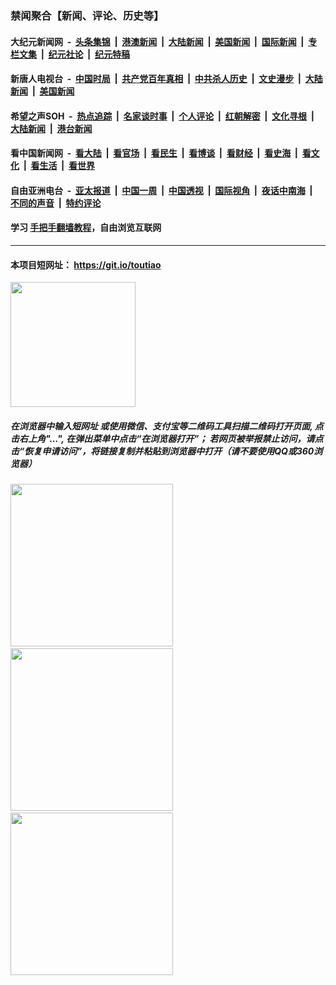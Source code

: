 ### 禁闻聚合【新闻、评论、历史等】

#### 大纪元新闻网 &nbsp;-&nbsp; [头条集锦](indexes/E头条集锦.md?t=02122044) &nbsp;|&nbsp; [港澳新闻](indexes/E港澳新闻.md?t=02122044)  &nbsp;|&nbsp; [大陆新闻](indexes/E大陆新闻.md?t=02122044) &nbsp;|&nbsp; [美国新闻](indexes/E美国新闻.md?t=02122044) &nbsp;|&nbsp; [国际新闻](indexes/E国际新闻.md?t=02122044) &nbsp;|&nbsp; [专栏文集](indexes/E专栏文集.md?t=02122044) &nbsp;|&nbsp; [纪元社论](indexes/E纪元社论.md?t=02122044) &nbsp;|&nbsp; [纪元特稿](indexes/E纪元特稿.md?t=02122044) 

#### 新唐人电视台 &nbsp;-&nbsp; [中国时局](indexes/N中国时局.md?t=02122044) &nbsp;|&nbsp; [共产党百年真相](indexes/N共产党百年真相.md?t=02122044) &nbsp;|&nbsp; [中共杀人历史](indexes/N中共杀人历史.md?t=02122044) &nbsp;|&nbsp; [文史漫步](indexes/N文史漫步.md?t=02122044) &nbsp;|&nbsp; [大陆新闻](indexes/N大陆新闻.md?t=02122044) &nbsp;|&nbsp; [美国新闻](indexes/N美国新闻.md?t=02122044)

#### 希望之声SOH &nbsp;-&nbsp; [热点追踪](indexes/H热点追踪.md?t=02122044) &nbsp;|&nbsp; [名家谈时事](indexes/H名家谈时事.md?t=02122044) &nbsp;|&nbsp; [个人评论](indexes/H个人评论.md?t=02122044)  &nbsp;|&nbsp; [红朝解密](indexes/H红朝解密.md?t=02122044) &nbsp;|&nbsp; [文化寻根](indexes/H文化寻根.md?t=02122044) &nbsp;|&nbsp; [大陆新闻](indexes/H大陆新闻.md?t=02122044) &nbsp;|&nbsp; [港台新闻](indexes/H港台新闻.md?t=02122044)

#### 看中国新闻网 &nbsp;-&nbsp; [看大陆](indexes/S看大陆.md?t=02122044) &nbsp;|&nbsp; [看官场](indexes/S看官场.md?t=02122044) &nbsp;|&nbsp; [看民生](indexes/S看民生.md?t=02122044)  &nbsp;|&nbsp; [看博谈](indexes/S看博谈.md?t=02122044) &nbsp;|&nbsp; [看财经](indexes/S看财经.md?t=02122044) &nbsp;|&nbsp; [看史海](indexes/S看史海.md?t=02122044) &nbsp;|&nbsp; [看文化](indexes/S看文化.md?t=02122044) &nbsp;|&nbsp; [看生活](indexes/S看生活.md?t=02122044) &nbsp;|&nbsp; [看世界](indexes/S看世界.md?t=02122044)

#### 自由亚洲电台 &nbsp;-&nbsp; [亚太报道](indexes/R亚太报道.md?t=02122044) &nbsp;|&nbsp; [中国一周](indexes/R中国一周.md?t=02122044) &nbsp;|&nbsp; [中国透视](indexes/R中国透视.md?t=02122044)  &nbsp;|&nbsp; [国际视角](indexes/R国际视角.md?t=02122044) &nbsp;|&nbsp; [夜话中南海](indexes/R夜话中南海.md?t=02122044) &nbsp;|&nbsp; [不同的声音](indexes/R不同的声音.md?t=02122044) &nbsp;|&nbsp; [特约评论](indexes/R特约评论.md?t=02122044)

#### 学习 [手把手翻墙教程](https://github.com/gfw-breaker/guides/wiki)，自由浏览互联网

----

#### 本项目短网址： https://git.io/toutiao
<img src="https://raw.githubusercontent.com/gfw-breaker/banned-news/master/scripts/img/qr.png" width="200px"/>  

##### 在浏览器中输入短网址 或使用微信、支付宝等二维码工具扫描二维码打开页面, 点击右上角"...", 在弹出菜单中点击“在浏览器打开”； 若网页被举报禁止访问，请点击“恢复申请访问”，将链接复制并粘贴到浏览器中打开（请不要使用QQ或360浏览器）

<img src="https://raw.githubusercontent.com/gfw-breaker/banned-news/master/scripts/img/1.png" width="260px"/> &nbsp; <img src="https://raw.githubusercontent.com/gfw-breaker/banned-news/master/scripts/img/2.png" width="260px"/> &nbsp; <img src="https://raw.githubusercontent.com/gfw-breaker/banned-news/master/scripts/img/3.png" width="260px"/>
